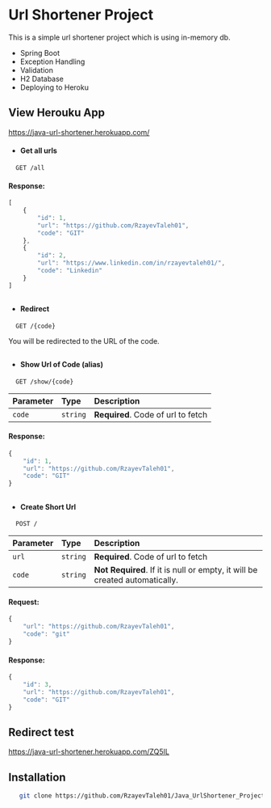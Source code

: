
# Url Shortener Project

This is a simple url shortener project which is using in-memory db.

- Spring Boot
- Exception Handling
- Validation
- H2 Database
- Deploying to Heroku

## View Herouku App

https://java-url-shortener.herokuapp.com/

- #### Get all urls

```http
  GET /all
```
#### Response:
```javascript
[
    {
        "id": 1,
        "url": "https://github.com/RzayevTaleh01",
        "code": "GIT"
    },
    {
        "id": 2,
        "url": "https://www.linkedin.com/in/rzayevtaleh01/",
        "code": "Linkedin"
    }
]
```
##

- #### Redirect

```http
  GET /{code}
```
You will be redirected to the URL of the code.

##

- #### Show Url of Code (alias)

```http
  GET /show/{code}
```

| Parameter | Type     | Description                       |
| :-------- | :------- | :-------------------------------- |
| `code`      | `string` | **Required**. Code of url to fetch |

#### Response:
```javascript
{
    "id": 1,
    "url": "https://github.com/RzayevTaleh01",
    "code": "GIT"
}
```
##

- #### Create Short Url

```http
  POST /
```

| Parameter | Type     | Description                       |
| :-------- | :------- | :-------------------------------- |
| `url`      | `string` | **Required**. Code of url to fetch |
| `code`      | `string` | **Not Required**. If it is null or empty, it will be created automatically. |

#### Request:
```javascript
{
    "url": "https://github.com/RzayevTaleh01",
    "code": "git"
}
```

#### Response:
```javascript
{
    "id": 3,
    "url": "https://github.com/RzayevTaleh01",
    "code": "GIT"
}
```
## Redirect test

https://java-url-shortener.herokuapp.com/ZQ5IL

## Installation


```bash
   git clone https://github.com/RzayevTaleh01/Java_UrlShortener_Project.git
```
    
